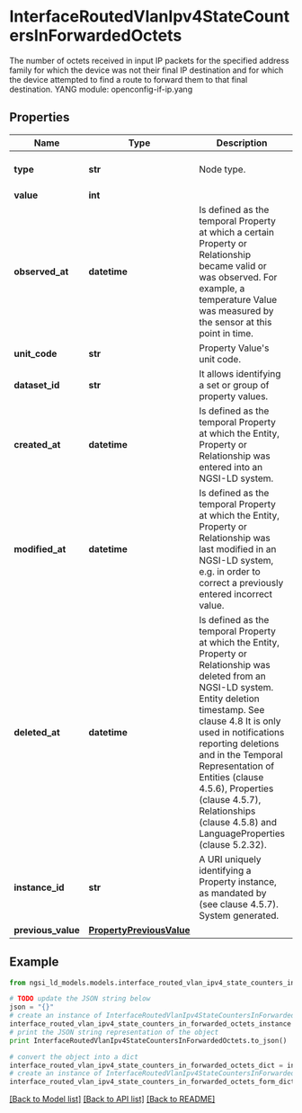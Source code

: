 # InterfaceRoutedVlanIpv4StateCountersInForwardedOctets

The number of octets received in input IP packets for the specified address family for which the device was not their final IP destination and for which the device attempted to find a route to forward them to that final destination.  YANG module: openconfig-if-ip.yang 

## Properties

Name | Type | Description | Notes
------------ | ------------- | ------------- | -------------
**type** | **str** | Node type.  | [optional] [default to 'Property']
**value** | **int** |  | 
**observed_at** | **datetime** | Is defined as the temporal Property at which a certain Property or Relationship became valid or was observed. For example, a temperature Value was measured by the sensor at this point in time.  | [optional] 
**unit_code** | **str** | Property Value&#39;s unit code.  | [optional] 
**dataset_id** | **str** | It allows identifying a set or group of property values.  | [optional] 
**created_at** | **datetime** | Is defined as the temporal Property at which the Entity, Property or Relationship was entered into an NGSI-LD system.  | [optional] [readonly] 
**modified_at** | **datetime** | Is defined as the temporal Property at which the Entity, Property or Relationship was last modified in an NGSI-LD system, e.g. in order to correct a previously entered incorrect value.  | [optional] [readonly] 
**deleted_at** | **datetime** | Is defined as the temporal Property at which the Entity, Property or Relationship was deleted from an NGSI-LD system.  Entity deletion timestamp. See clause 4.8 It is only used in notifications reporting deletions and in the Temporal Representation of Entities (clause 4.5.6), Properties (clause 4.5.7), Relationships (clause 4.5.8) and LanguageProperties (clause 5.2.32).  | [optional] [readonly] 
**instance_id** | **str** | A URI uniquely identifying a Property instance, as mandated by (see clause 4.5.7). System generated.  | [optional] [readonly] 
**previous_value** | [**PropertyPreviousValue**](PropertyPreviousValue.md) |  | [optional] 

## Example

```python
from ngsi_ld_models.models.interface_routed_vlan_ipv4_state_counters_in_forwarded_octets import InterfaceRoutedVlanIpv4StateCountersInForwardedOctets

# TODO update the JSON string below
json = "{}"
# create an instance of InterfaceRoutedVlanIpv4StateCountersInForwardedOctets from a JSON string
interface_routed_vlan_ipv4_state_counters_in_forwarded_octets_instance = InterfaceRoutedVlanIpv4StateCountersInForwardedOctets.from_json(json)
# print the JSON string representation of the object
print InterfaceRoutedVlanIpv4StateCountersInForwardedOctets.to_json()

# convert the object into a dict
interface_routed_vlan_ipv4_state_counters_in_forwarded_octets_dict = interface_routed_vlan_ipv4_state_counters_in_forwarded_octets_instance.to_dict()
# create an instance of InterfaceRoutedVlanIpv4StateCountersInForwardedOctets from a dict
interface_routed_vlan_ipv4_state_counters_in_forwarded_octets_form_dict = interface_routed_vlan_ipv4_state_counters_in_forwarded_octets.from_dict(interface_routed_vlan_ipv4_state_counters_in_forwarded_octets_dict)
```
[[Back to Model list]](../README.md#documentation-for-models) [[Back to API list]](../README.md#documentation-for-api-endpoints) [[Back to README]](../README.md)



